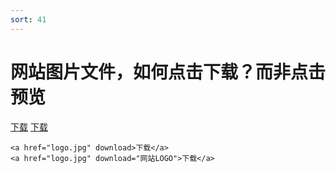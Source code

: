 ```yaml
---
sort: 41
---
```


# 网站图片文件，如何点击下载？而非点击预览

<a href="logo.jpg" download>下载</a> <a href="logo.jpg" download="网站LOGO" >下载</a>

```
<a href="logo.jpg" download>下载</a> 
<a href="logo.jpg" download="网站LOGO">下载</a>
```
